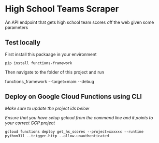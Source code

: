 # High School Teams Scraper

An API endpoint that gets high school team scores off the web given some parameters

## Test locally

First install this packaage in your environment

`pip install functions-framework`

Then navigate to the folder of this project and run

functions_framework --target=main --debug

## Deploy on Google Cloud Functions using CLI

_Make sure to update the project ids below_

_Ensure that you have setup gcloud from the command line and it points to your correct GCP project_

`gcloud functions deploy get_hs_scores --project=xxxxxx --runtime python311 --trigger-http --allow-unauthenticated`
